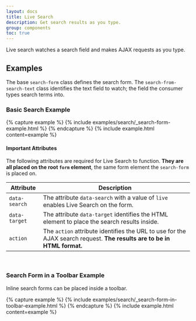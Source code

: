 ```yaml
---
layout: docs
title: Live Search
description: Get search results as you type.
group: components
toc: true
---
```


Live search watches a search field and makes AJAX requests as you type.

## Examples

The base `search-form` class defines the search form. The `search-from-search-text` class identifies the 
text field to watch; the field the consumer types search terms into.

### Basic Search Example

<div class="toolbar-detached">
{% capture example %}
{% include examples/search/_search-form-example.html %}
{% endcapture %}
{% include example.html content=example %} 
</div>

#### Important Attributes

The following attributes are required for Live Search to function. **They are all placed on the root `form` element**, 
the same form element the `search-form` is placed on.

| Attribute     | Description |
|---------------| ----|
| `data-search` | The attribute `data-search` with a value of `live` enables Live Search on the form. |
| `data-target` | The attribute `data-target` identifies the HTML element to place the search results inside. |
| `action`      | The `action` attribute identifies the URL to use for the AJAX search request. **The results are to be in HTML format.** |

<br>

### Search Form in a Toolbar Example

Inline search forms can be placed inside a toolbar.

<div class="toolbar-detached">
{% capture example %}
{% include examples/search/_search-form-in-toolbar-example.html %}
{% endcapture %}
{% include example.html content=example %} 
</div>


